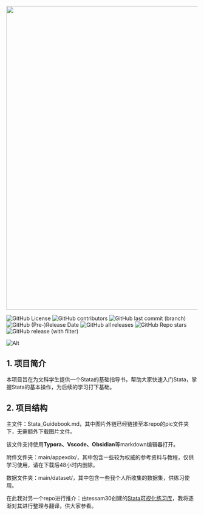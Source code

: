 <p align=“center”><img src="https://github.com/Larrtroffen/Stata_Guidebook/assets/118495925/2cf6ae89-5f66-48e1-bd4c-cdac56074fad" width="800" /></p>


![GitHub License](https://img.shields.io/github/license/Larrtroffen/Stata_Guidebook)  ![GitHub contributors](https://img.shields.io/github/contributors/Larrtroffen/Stata_Guidebook)
![GitHub last commit (branch)](https://img.shields.io/github/last-commit/Larrtroffen/Stata_Guidebook/main)  ![GitHub (Pre-)Release Date](https://img.shields.io/github/release-date-pre/Larrtroffen/Stata_Guidebook)  ![GitHub all releases](https://img.shields.io/github/downloads/Larrtroffen/Stata_Guidebook/total)  ![GitHub Repo stars](https://img.shields.io/github/stars/Larrtroffen/Stata_Guidebook)  ![GitHub release (with filter)](https://img.shields.io/github/v/release/Larrtroffen/Stata_Guidebook)

![Alt](https://repobeats.axiom.co/api/embed/a0787c95ca4bfa7655f409a38eaf4efb29a03b12.svg "Repobeats analytics image")


## 1. 项目简介

本项目旨在为文科学生提供一个Stata的基础指导书，帮助大家快速入门Stata，掌握Stata的基本操作，为后续的学习打下基础。

## 2. 项目结构

主文件：Stata_Guidebook.md，其中图片外链已经链接至本repo的pic文件夹下，无需额外下载图片文件。

该文件支持使用**Typora、Vscode、Obsidian**等markdown编辑器打开。

附件文件夹：main/appexdix/，其中包含一些较为权威的参考资料与教程，仅供学习使用，请在下载后48小时内删除。

数据文件夹：main/dataset/，其中包含一些我个人所收集的数据集，供练习使用。

在此我对另一个repo进行推介：由tessam30创建的[Stata可视化练习库](https://geocenter.github.io/StataTraining/)，我将逐渐对其进行整理与翻译，供大家参看。

